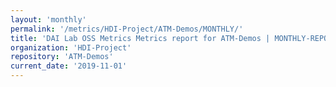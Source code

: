 ```yaml
---
layout: 'monthly'
permalink: '/metrics/HDI-Project/ATM-Demos/MONTHLY/'
title: 'DAI Lab OSS Metrics Metrics report for ATM-Demos | MONTHLY-REPORT-2019-11-01'
organization: 'HDI-Project'
repository: 'ATM-Demos'
current_date: '2019-11-01'
---
```

